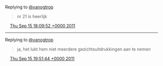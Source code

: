 Replying to [@vanogtrop](https://twitter.com/therealvanog/status/114270737778483200)

> nr 21 is heerlijk

<img src="../../media/tweet.ico" width="12" /> [Thu Sep 15 18:09:52 +0000 2011](https://twitter.com/DromerDenker/status/114400554947575808)

----

Replying to [@vanogtrop](https://twitter.com/therealvanog/status/114415336207548416)

> ja, het lukt hem niet meerdere gezichtsuitdrukkingen aan te nemen

<img src="../../media/tweet.ico" width="12" /> [Thu Sep 15 19:51:44 +0000 2011](https://twitter.com/DromerDenker/status/114426190793670656)